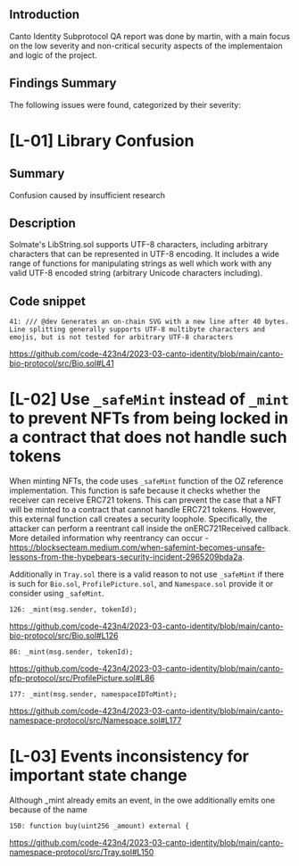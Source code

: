 ## Introduction

Canto Identity Subprotocol QA report was done by martin, with a main focus on the low severity and non-critical security aspects of the implementaion and logic of the project.

## Findings Summary

The following issues were found, categorized by their severity:

# [L-01] Library Confusion

## Summary

Confusion caused by insufficient research

## Description

Solmate's LibString.sol supports UTF-8 characters, including arbitrary characters that can be represented in UTF-8 encoding. It includes a wide range of functions for manipulating strings as well which work with any valid UTF-8 encoded string (arbitrary Unicode characters including).

## Code snippet

```solidity
41: /// @dev Generates an on-chain SVG with a new line after 40 bytes. Line splitting generally supports UTF-8 multibyte characters and emojis, but is not tested for arbitrary UTF-8 characters
```

https://github.com/code-423n4/2023-03-canto-identity/blob/main/canto-bio-protocol/src/Bio.sol#L41

# [L-02] Use `_safeMint` instead of `_mint` to prevent NFTs from being locked in a contract that does not handle such tokens

When minting NFTs, the code uses `_safeMint` function of the OZ reference implementation. This function is safe because it checks whether the receiver can receive ERC721 tokens. This can prevent the case that a NFT will be minted to a contract that cannot handle ERC721 tokens. However, this external function call creates a security loophole. Specifically, the attacker can perform a reentrant call inside the onERC721Received callback. More detailed information why reentrancy can occur - https://blocksecteam.medium.com/when-safemint-becomes-unsafe-lessons-from-the-hypebears-security-incident-2965209bda2a.

Additionally in `Tray.sol` there is a valid reason to not use `_safeMint` if there is such for `Bio.sol`, `ProfilePicture.sol`, and `Namespace.sol` provide it or consider using `_safeMint`.

```solidity
126: _mint(msg.sender, tokenId);
```

https://github.com/code-423n4/2023-03-canto-identity/blob/main/canto-bio-protocol/src/Bio.sol#L126

```solidity
86: _mint(msg.sender, tokenId);
```

https://github.com/code-423n4/2023-03-canto-identity/blob/main/canto-pfp-protocol/src/ProfilePicture.sol#L86

```solidity
177: _mint(msg.sender, namespaceIDToMint);
```

https://github.com/code-423n4/2023-03-canto-identity/blob/main/canto-namespace-protocol/src/Namespace.sol#L177

# [L-03] Events inconsistency for important state change

Although \_mint already emits an event, in the owe additionally emits one because of the name

```solidity
150: function buy(uint256 _amount) external {
```

https://github.com/code-423n4/2023-03-canto-identity/blob/main/canto-namespace-protocol/src/Tray.sol#L150

